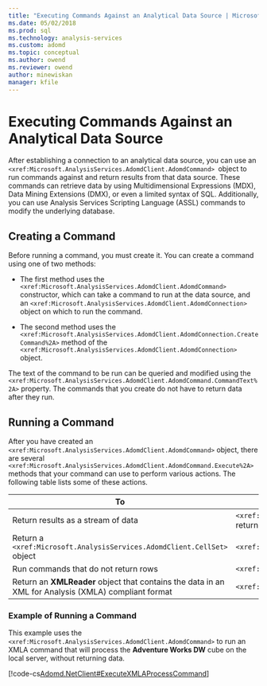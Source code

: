 ```yaml
---
title: "Executing Commands Against an Analytical Data Source | Microsoft Docs"
ms.date: 05/02/2018
ms.prod: sql
ms.technology: analysis-services
ms.custom: adomd
ms.topic: conceptual
ms.author: owend
ms.reviewer: owend
author: minewiskan
manager: kfile
---
```

# Executing Commands Against an Analytical Data Source
  After establishing a connection to an analytical data source, you can use an `<xref:Microsoft.AnalysisServices.AdomdClient.AdomdCommand> `object to run commands against and return results from that data source. These commands can retrieve data by using Multidimensional Expressions (MDX), Data Mining Extensions (DMX), or even a limited syntax of SQL. Additionally, you can use Analysis Services Scripting Language (ASSL) commands to modify the underlying database.  
  
## Creating a Command  
 Before running a command, you must create it. You can create a command using one of two methods:  
  
-   The first method uses the `<xref:Microsoft.AnalysisServices.AdomdClient.AdomdCommand>` constructor, which can take a command to run at the data source, and an `<xref:Microsoft.AnalysisServices.AdomdClient.AdomdConnection>` object on which to run the command.  
  
-   The second method uses the `<xref:Microsoft.AnalysisServices.AdomdClient.AdomdConnection.CreateCommand%2A>` method of the `<xref:Microsoft.AnalysisServices.AdomdClient.AdomdConnection>` object.  
  
 The text of the command to be run can be queried and modified using the `<xref:Microsoft.AnalysisServices.AdomdClient.AdomdCommand.CommandText%2A>` property. The commands that you create do not have to return data after they run.  
  
## Running a Command  
 After you have created an `<xref:Microsoft.AnalysisServices.AdomdClient.AdomdCommand>` object, there are several `<xref:Microsoft.AnalysisServices.AdomdClient.AdomdCommand.Execute%2A>` methods that your command can use to perform various actions. The following table lists some of these actions.  
  
|To|Use this method|  
|--------|---------------------|  
|Return results as a stream of data|`<xref:Microsoft.AnalysisServices.AdomdClient.AdomdCommand.ExecuteReader%2A>` to return an `<xref:Microsoft.AnalysisServices.AdomdClient.AdomdDataReader>` object|  
|Return a `<xref:Microsoft.AnalysisServices.AdomdClient.CellSet>` object|`<xref:Microsoft.AnalysisServices.AdomdClient.AdomdCommand.ExecuteCellSet%2A>`|  
|Run commands that do not return rows|`<xref:Microsoft.AnalysisServices.AdomdClient.AdomdCommand.ExecuteNonQuery%2A>`|  
|Return an **XMLReader** object that contains the data in an XML for Analysis (XMLA) compliant format|`<xref:Microsoft.AnalysisServices.AdomdClient.AdomdCommand.ExecuteXmlReader%2A>`|  
  
### Example of Running a Command  
 This example uses the `<xref:Microsoft.AnalysisServices.AdomdClient.AdomdCommand>` to run an XMLA command that will process the **Adventure Works DW** cube on the local server, without returning data.  
  
 [!code-cs[Adomd.NetClient#ExecuteXMLAProcessCommand](codesnippet/csharp/executing-commands-again_1.cs)]  
  
  
